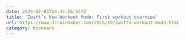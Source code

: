 ```yaml
---
date: 2024-02-03T14:44:56.537Z
title: 'Zwift’s New Workout Mode: First workout overview'
url: https://www.dcrainmaker.com/2015/10/zwifts-workout-mode.html
category: bookmark
---
```

